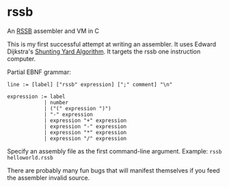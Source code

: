 # rssb
An [RSSB](http://esolangs.org/wiki/RSSB) assembler and VM in C

This is my first successful attempt at writing an assembler.  It uses Edward Dijkstra's [Shunting Yard Algorithm](http://en.wikipedia.org/wiki/Shunting_yard_algorithm).  It targets the rssb one instruction computer.

Partial EBNF grammar:
```
line := [label] ["rssb" expression] [";" comment] "\n"

expression := label
            | number
            | ("(" expression ")")
            | "-" expression
            | expression "+" expression
            | expression "-" expression
            | expression "*" expression
            | expression "/" expression
```
Specify an assembly file as the first command-line argument.  Example:
`rssb helloworld.rssb`

There are probably many fun bugs that will manifest themselves if you feed the assembler invalid source.  
